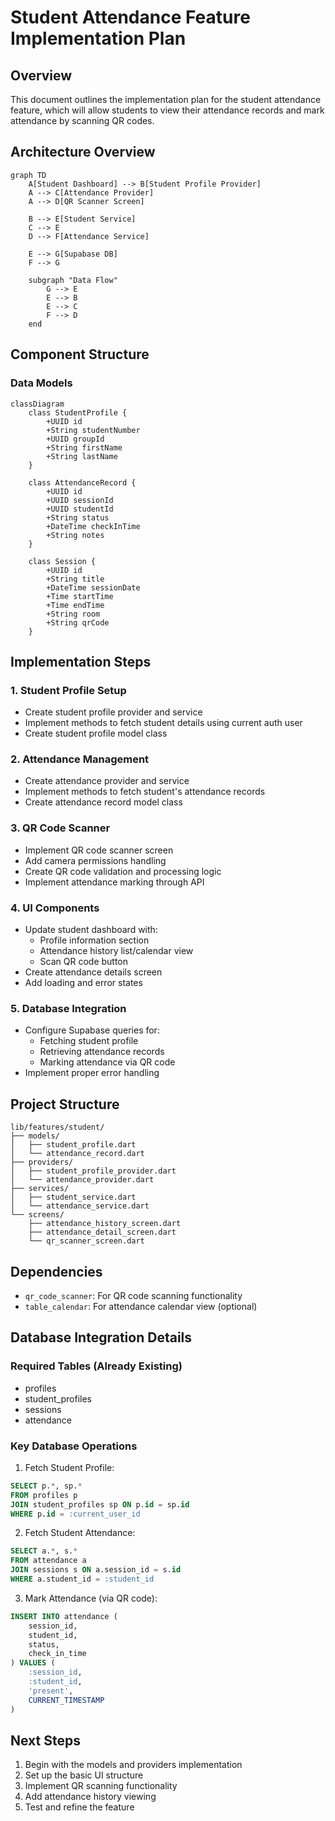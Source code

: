 # Student Attendance Feature Implementation Plan

## Overview
This document outlines the implementation plan for the student attendance feature, which will allow students to view their attendance records and mark attendance by scanning QR codes.

## Architecture Overview

```mermaid
graph TD
    A[Student Dashboard] --> B[Student Profile Provider]
    A --> C[Attendance Provider]
    A --> D[QR Scanner Screen]
    
    B --> E[Student Service]
    C --> E
    D --> F[Attendance Service]
    
    E --> G[Supabase DB]
    F --> G
    
    subgraph "Data Flow"
        G --> E
        E --> B
        E --> C
        F --> D
    end
```

## Component Structure

### Data Models

```mermaid
classDiagram
    class StudentProfile {
        +UUID id
        +String studentNumber
        +UUID groupId
        +String firstName
        +String lastName
    }
    
    class AttendanceRecord {
        +UUID id
        +UUID sessionId
        +UUID studentId
        +String status
        +DateTime checkInTime
        +String notes
    }
    
    class Session {
        +UUID id
        +String title
        +DateTime sessionDate
        +Time startTime
        +Time endTime
        +String room
        +String qrCode
    }
```

## Implementation Steps

### 1. Student Profile Setup
- Create student profile provider and service
- Implement methods to fetch student details using current auth user
- Create student profile model class

### 2. Attendance Management
- Create attendance provider and service
- Implement methods to fetch student's attendance records
- Create attendance record model class

### 3. QR Code Scanner
- Implement QR code scanner screen
- Add camera permissions handling
- Create QR code validation and processing logic
- Implement attendance marking through API

### 4. UI Components
- Update student dashboard with:
  - Profile information section
  - Attendance history list/calendar view
  - Scan QR code button
- Create attendance details screen
- Add loading and error states

### 5. Database Integration
- Configure Supabase queries for:
  - Fetching student profile
  - Retrieving attendance records
  - Marking attendance via QR code
- Implement proper error handling

## Project Structure
```
lib/features/student/
├── models/
│   ├── student_profile.dart
│   └── attendance_record.dart
├── providers/
│   ├── student_profile_provider.dart
│   └── attendance_provider.dart
├── services/
│   ├── student_service.dart
│   └── attendance_service.dart
└── screens/
    ├── attendance_history_screen.dart
    ├── attendance_detail_screen.dart
    └── qr_scanner_screen.dart
```

## Dependencies
- `qr_code_scanner`: For QR code scanning functionality
- `table_calendar`: For attendance calendar view (optional)

## Database Integration Details

### Required Tables (Already Existing)
- profiles
- student_profiles
- sessions
- attendance

### Key Database Operations
1. Fetch Student Profile:
```sql
SELECT p.*, sp.*
FROM profiles p
JOIN student_profiles sp ON p.id = sp.id
WHERE p.id = :current_user_id
```

2. Fetch Student Attendance:
```sql
SELECT a.*, s.*
FROM attendance a
JOIN sessions s ON a.session_id = s.id
WHERE a.student_id = :student_id
```

3. Mark Attendance (via QR code):
```sql
INSERT INTO attendance (
    session_id,
    student_id,
    status,
    check_in_time
) VALUES (
    :session_id,
    :student_id,
    'present',
    CURRENT_TIMESTAMP
)
```

## Next Steps
1. Begin with the models and providers implementation
2. Set up the basic UI structure
3. Implement QR scanning functionality
4. Add attendance history viewing
5. Test and refine the feature